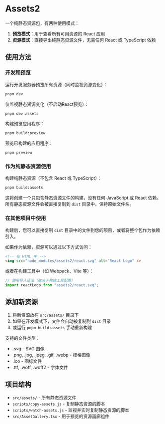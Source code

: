# Assets2

一个纯静态资源包，有两种使用模式：

1. **预览模式**：用于查看所有可用资源的 React 应用
2. **资源模式**：直接导出纯静态资源文件，无需任何 React 或 TypeScript 依赖

## 使用方法

### 开发和预览

运行开发服务器预览所有资源（同时监视资源变化）：

```bash
pnpm dev
```

仅监视静态资源变化（不启动React预览）：

```bash
pnpm dev:assets
```

构建预览应用程序：

```bash
pnpm build:preview
```

预览已构建的应用程序：

```bash
pnpm preview
```

### 作为纯静态资源使用

构建纯静态资源（不包含 React 或 TypeScript）：

```bash
pnpm build:assets
```

这将创建一个只包含静态资源文件的构建，没有任何 JavaScript 或 React 依赖。
所有静态资源文件会被直接复制到 `dist` 目录中，保持原始文件名。

### 在其他项目中使用

构建后，您可以直接复制 `dist` 目录中的文件到您的项目，或者将整个包作为依赖引入。

如果作为依赖，资源可以通过以下方式访问：

```html
<!-- 在 HTML 中 -->
<img src="node_modules/assets2/react.svg" alt="React Logo" />
```

或者在构建工具中（如 Webpack、Vite 等）：

```javascript
// 使用导入语法（取决于构建工具配置）
import reactLogo from "assets2/react.svg";
```

## 添加新资源

1. 将新资源放在 `src/assets/` 目录下
2. 如果在开发模式下，文件会自动被复制到 `dist` 目录
3. 或运行 `pnpm build:assets` 手动重新构建

支持的文件类型：

- .svg - SVG 图像
- .png, .jpg, .jpeg, .gif, .webp - 栅格图像
- .ico - 图标文件
- .ttf, .woff, .woff2 - 字体文件

## 项目结构

- `src/assets/` - 所有静态资源文件
- `scripts/copy-assets.js` - 复制静态资源的脚本
- `scripts/watch-assets.js` - 监视并实时复制静态资源的脚本
- `src/AssetGallery.tsx` - 用于预览的资源画廊组件
